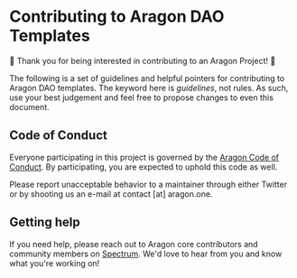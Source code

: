 # Contributing to Aragon DAO Templates

:tada: Thank you for being interested in contributing to an Aragon Project! :tada:

The following is a set of guidelines and helpful pointers for contributing to Aragon DAO templates. The keyword here is *guidelines*, not rules. As such, use your best judgement and feel free to propose changes to even this document.

## Code of Conduct

Everyone participating in this project is governed by the [Aragon Code of Conduct](http://wiki.aragon.org/documentation/Code_of_Conduct/). By participating, you are expected to uphold this code as well.

Please report unacceptable behavior to a maintainer through either Twitter or by shooting us an e-mail at contact [at] aragon.one.

## Getting help

If you need help, please reach out to Aragon core contributors and community members on [Spectrum](https://spectrum.chat/aragon).  We'd love to hear from you and know what you're working on!
